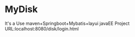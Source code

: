 # MyDisk
It's a Use maven+Springboot+Mybatis+layui javaEE Project
URL:localhost:8080/disk/login.html

